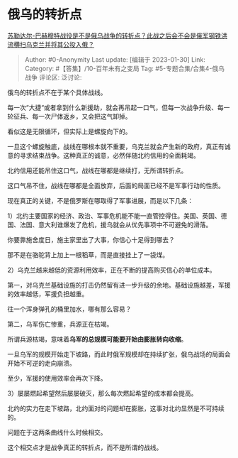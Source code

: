 # 俄乌的转折点
[苏勒达尔-巴赫穆特战役是不是俄乌战争的转折点？此战之后会不会是俄军钢铁洪流横扫乌克兰并将其公投入俄？](https://www.zhihu.com/question/579464338/answer/2866579383)

> Author: #0-Anonymity
> Last update: [编辑于 2023-01-30]
> Link:
> Category: #【答集】/10-百年未有之变局
> Tag: #5-专题合集/合集4-俄乌战争
> 评论区:
> 泛讨论:

俄乌的转折点不在于某个具体战线。

每一次“大捷“或者拿到什么新援助，就会再吊起一口气，但每一次战争升级、每一轮征兵、每一次尸体返乡，又会把这气卸掉。

看似这是无限循环，但实际上是螺旋向下的。

一旦这个螺旋触底，战线在哪根本就不重要，乌克兰就会产生新的政府，真正有诚意的寻求结束战争。这种真正的诚意，必然伴随北约信用的全面耗竭。

北约信用还能吊住这口气，战线在哪都是继续打，无所谓转折点。

这口气吊不住，战线在哪都是全面放弃，后面的局面已经不是军事行动的性质。

现在真正的关键，不是俄罗斯在哪取得了军事进展，而是以下几条：

1）北约主要国家的经济、政治、军事危机能不能一直管控得住。美国、英国、德国、法国、意大利谁爆发了危机，援乌就会从优先事项中不可避免的滑落。

你要靠施舍度日，施主家里出了大事，你信心十足得到哪去？

那不是在骆驼背上加上一根稻草，而是直接挂上了一袋煤。

2）乌克兰越来越低的资源利用效率，正在不断的提高购买信心的单位成本。

第一，对乌克兰基础设施的打击仍然留有进一步升级的余地。基础设施越差，军援的效率越低，军援负担越重。

往一个浑身弹孔的桶里加水，哪有那么容易？

第二，乌军伤亡惨重，兵源正在枯竭。

所谓兵源枯竭，意味着**乌军的总规模可能要开始由膨胀转向收缩**。

一旦乌军的规模开始走下坡路，而此时俄军规模却在持续扩张，俄乌战场的局面会开始不可逆的走向崩溃。

至少，军援的使用效率会再次下降。

3）屡屡燃起希望然后屡屡破灭，那么每次燃起希望的成本都会提高。

北约的实力在走下坡路，北约面对的问题却在膨胀，这事对北约显然是不可持续的。

问题在于这两条曲线什么时候相交。

这个相交点才是战争真正的转折点，而不是所谓的战线。
